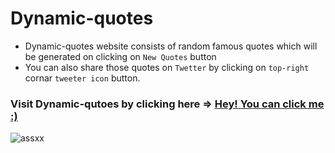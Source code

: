 # Dynamic-quotes
+ Dynamic-quotes website consists of random famous quotes which will be generated on clicking on `New Quotes` button
+ You can also share those quotes on `Twetter` by clicking on `top-right` cornar `tweeter icon` button.

### Visit Dynamic-qutoes by clicking here => <a href = "https://mg143pavankumar.github.io/Dynamic-quotes/"> Hey! You can click me :)</a>

![assxx](https://user-images.githubusercontent.com/68140538/104414444-47069080-5596-11eb-931f-748898b98d2c.PNG)
